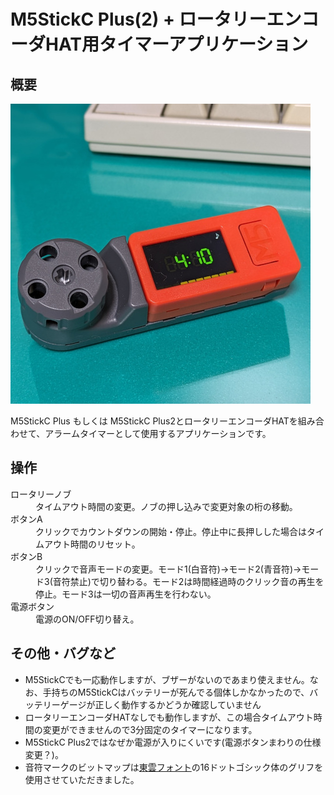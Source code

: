 # M5StickC Plus(2) + ロータリーエンコーダHAT用タイマーアプリケーション

## 概要
![使用例](image/about.jpg)

M5StickC Plus もしくは M5StickC Plus2とロータリーエンコーダHATを組み合わせて、アラームタイマーとして使用するアプリケーションです。

## 操作

<dl>
  <dt>ロータリーノブ</dt>
  <dd>タイムアウト時間の変更。ノブの押し込みで変更対象の桁の移動。<dd>

  <dt>ボタンA</dt>
  <dd>クリックでカウントダウンの開始・停止。停止中に長押しした場合はタイムアウト時間のリセット。<dd>

  <dt>ボタンB</dt>
  <dd>クリックで音声モードの変更。モード1(白音符)→モード2(青音符)→モード3(音符禁止)で切り替わる。モード2は時間経過時のクリック音の再生を停止。モード3は一切の音声再生を行わない。<dd>

  <dt>電源ボタン</dt>
  <dd>電源のON/OFF切り替え。<dd>
</dl>

## その他・バグなど

- M5StickCでも一応動作しますが、ブザーがないのであまり使えません。なお、手持ちのM5StickCはバッテリーが死んでる個体しかなかったので、バッテリーゲージが正しく動作するかどうか確認していません
- ロータリーエンコーダHATなしでも動作しますが、この場合タイムアウト時間の変更ができませんので3分固定のタイマーになります。
- M5StickC Plus2ではなぜか電源が入りにくいです(電源ボタンまわりの仕様変更？)。
- 音符マークのビットマップは[東雲フォント](http://openlab.ring.gr.jp/efont/shinonome/)の16ドットゴシック体のグリフを使用させていただきました。
